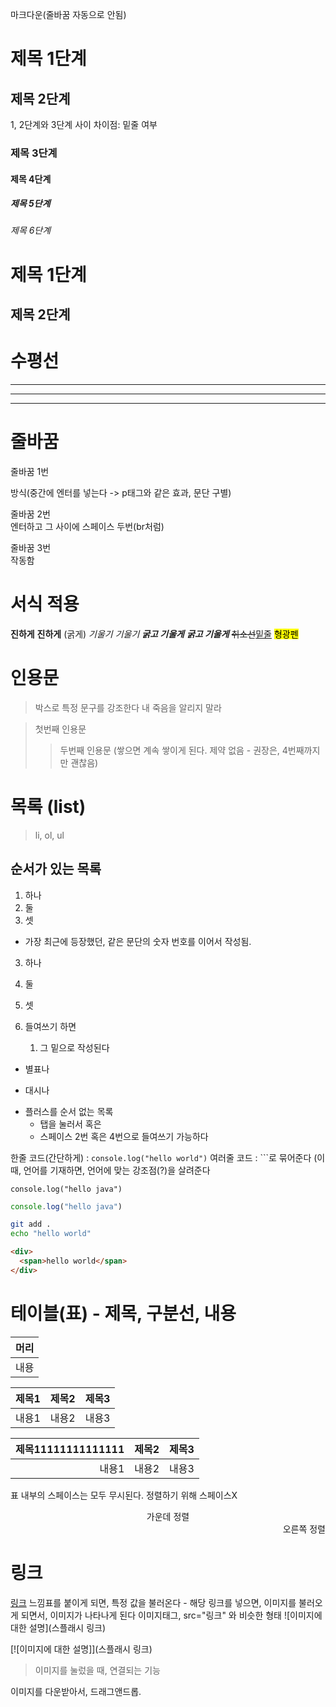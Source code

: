 마크다운(줄바꿈 자동으로 안됨)
# 제목 1단계
## 제목 2단계
1, 2단계와 3단계 사이 차이점: 밑줄 여부
### 제목 3단계
#### 제목 4단계
##### 제목 5단계
###### 제목 6단계

제목 1단계
=
제목 2단계
-

# 수평선
***
---
___

# 줄바꿈
줄바꿈 1번

방식(중간에 엔터를 넣는다 -> p태그와 같은 효과, 문단 구별)

줄바꿈 2번  
엔터하고 그 사이에 스페이스 두번(br처럼)

줄바꿈 3번<br> 작동함

# 서식 적용
**진하게** __진하게__ (굵게)
*기울기* _기울기_
***굵고 기울게*** ___굵고 기울게___
~~취소선~~<u>밑줄</u>
<mark>형광펜</mark>

# 인용문
> 박스로 특정 문구를 강조한다
> 내 죽음을 알리지 말라

> 첫번째 인용문
>> 두번째 인용문 (쌓으면 계속 쌓이게 된다. 제약 없음 - 권장은, 4번째까지만 괜찮음)

# 목록 (list)
> li, ol, ul
## 순서가 있는 목록
1. 하나
2. 둘
3. 셋
- 가장 최근에 등장했던, 같은 문단의 숫자 번호를 이어서 작성됨. 
3. 하나
2. 둘
1. 셋


1. 들여쓰기 하면
   1. 그 밑으로 작성된다

* 별표나
- 대시나
+ 플러스를 순서 없는 목록
    - 탭을 눌러서 혹은
    - 스페이스 2번 혹은 4번으로 들여쓰기 가능하다

한줄 코드(간단하게) : `console.log("hello world")`
여러줄 코드 : ```로 묶어준다 (이때, 언어를 기재하면, 언어에 맞는 강조점(?)을 살려준다
```
console.log("hello java")
```

```javascript
console.log("hello java")
```

```sh
git add .
echo "hello world"
```


```html
<div>
  <span>hello world</span>
</div>
```

# 테이블(표) - 제목, 구분선, 내용
|머리|
|---|
|내용|

|제목1|제목2|제목3|
|-|-|-|
|내용1|내용2|내용3|


|제목11111111111111|제목2|제목3|
|-:|:-:|:-|
|내용1|내용2|내용3|

표 내부의 스페이스는 모두 무시된다. 정렬하기 위해 스페이스X

<div align="center">
가운데 정렬
</div>

<div align="right">
오른쪽 정렬
</div>


# 링크
[링크](https://naver.com)
느낌표를 붙이게 되면, 특정 값을 불러온다 - 해당 링크를 넣으면, 이미지를 불러오게 되면서, 이미지가 나타나게 된다
이미지태그, src="링크" 와 비슷한 형태 
![이미지에 대한 설명](스플래시 링크)

[![이미지에 대한 설명]](스플래시 링크)
> 이미지를 눌렀을 때, 연결되는 기능


이미지를 다운받아서, 드래그앤드롭. 















